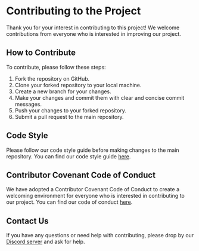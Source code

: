# Contributing to the Project

Thank you for your interest in contributing to this project! We welcome contributions from everyone who is interested in improving our project.

## How to Contribute

To contribute, please follow these steps:

1. Fork the repository on GitHub.
2. Clone your forked repository to your local machine.
3. Create a new branch for your changes.
4. Make your changes and commit them with clear and concise commit messages.
5. Push your changes to your forked repository.
6. Submit a pull request to the main repository.

## Code Style

Please follow our code style guide before making changes to the main repository. You can find our code style guide [here][1].

## Contributor Covenant Code of Conduct

We have adopted a Contributor Covenant Code of Conduct to create a welcoming environment for everyone who is interested in contributing to our project. You can find our code of conduct [here][2].

## Contact Us

If you have any questions or need help with contributing, please drop by our [Discord server][3] and ask for help.

[1]: <https://github.com/pendoescode/.github/blob/main/style.md>
[2]: <https://github.com/pendoescode/.github/blob/main/CODE_OF_CONDUCT.md>
[3]: <https://discord.gg/He4UVdHmj5>
